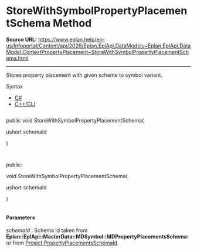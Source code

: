 # StoreWithSymbolPropertyPlacementSchema Method

**Source URL:** https://www.eplan.help/en-us/Infoportal/Content/api/2026/Eplan.EplApi.DataModelu~Eplan.EplApi.DataModel.ContextPropertyPlacement~StoreWithSymbolPropertyPlacementSchema.html

---

Stores property placement with given scheme to symbol variant.

Syntax

- [C#](#i-syntax-CS)
- [C++/CLI](#i-syntax-CPP2005)

```
```
public void StoreWithSymbolPropertyPlacementSchema( 

   ushort schemaId

)
```
```

```
```
public:

void StoreWithSymbolPropertyPlacementSchema( 

   ushort schemaId

)
```
```

#### Parameters

*schemaId*
:   Schema Id taken from **Eplan::EplApi::MasterData::MDSymbol::MDPropertyPlacementsSchema:** or from [Project.PropertyPlacementsSchemaId](Eplan.EplApi.DataModelu~Eplan.EplApi.DataModel.Project~PropertyPlacementsSchemaId.html).
